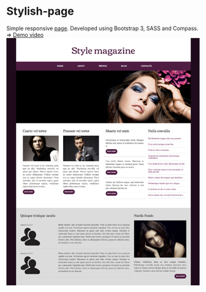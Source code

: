 # Stylish-page
Simple responsive [page](https://rawgit.com/anelliabe/Stylish-page/master/index.html). Developed using Bootstrap 3, SASS and Compass. 
<br>
=> [Demo video](https://youtu.be/lFnTZWscRoI?list=PLE3Col1EpD_1RNo0HncnqJr1VfN2TpuzC)
<br>
![Picture](Main.jpg)

